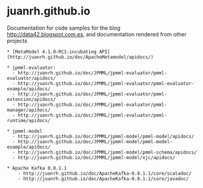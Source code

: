 juanrh.github.io
================
Documentation for code samples for the blog http://data42.blogspot.com.es, and documentation rendered from other projects

    * [MetaModel 4.1.0-RC1-incubating API](http://juanrh.github.io/doc/ApacheMetamodel/apidocs/)

    * jpmml-evaluator:
      - http://juanrh.github.io/doc/JPMML/jpmml-evaluator/pmml-evaluator/apidocs/
      - http://juanrh.github.io/doc/JPMML/jpmml-evaluator/pmml-evaluator-example/apidocs/
      - http://juanrh.github.io/doc/JPMML/jpmml-evaluator/pmml-extension/apidocs/
      - http://juanrh.github.io/doc/JPMML/jpmml-evaluator/pmml-manager/apidocs/
      - http://juanrh.github.io/doc/JPMML/jpmml-evaluator/pmml-runtime/apidocs/

    * jpmml-model
      - http://juanrh.github.io/doc/JPMML/jpmml-model/pmml-model/apidocs/
      - http://juanrh.github.io/doc/JPMML/jpmml-model/pmml-model-example/apidocs/
      - http://juanrh.github.io/doc/JPMML/jpmml-model/pmml-schema/apidocs/
      - http://juanrh.github.io/doc/JPMML/jpmml-model/xjc/apidocs/

    * Apache Kafka 0.8.1.1
        - http://juanrh.github.io/doc/ApacheKafka-0.8.1.1/core/scaladoc/
        - http://juanrh.github.io/doc/ApacheKafka-0.8.1.1/core/javadoc/
